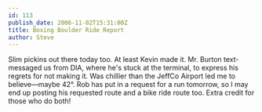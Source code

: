 ```yaml
---
id: 113
publish_date: 2006-11-02T15:31:00Z
title: Boxing Boulder Ride Report
author: Steve
---
```

Slim pickins out there today too. At least Kevin made it. Mr. Burton text-messaged us from DIA, where he's stuck at the terminal, to express his regrets for not making it. Was chillier than the JeffCo Airport led me to believe—maybe 42°. Rob has put in a request for a run tomorrow, so I may end up posting his requested route and a bike ride route too. Extra credit for those who do both!